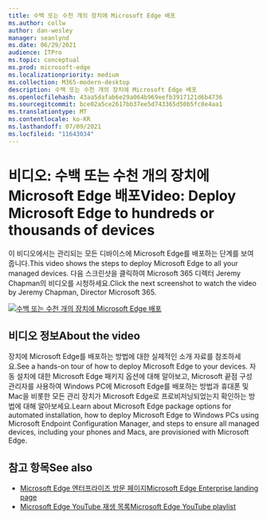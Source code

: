 ```yaml
---
title: 수백 또는 수천 개의 장치에 Microsoft Edge 배포
ms.author: collw
author: dan-wesley
manager: seanlynd
ms.date: 06/29/2021
audience: ITPro
ms.topic: conceptual
ms.prod: microsoft-edge
ms.localizationpriority: medium
ms.collection: M365-modern-desktop
description: 수백 또는 수천 개의 장치에 Microsoft Edge 배포
ms.openlocfilehash: 43aa5dafab6e29a064b969eefb3917121d6b4736
ms.sourcegitcommit: bce02a5ce2617bb37ee5d743365d50b5fc8e4aa1
ms.translationtype: MT
ms.contentlocale: ko-KR
ms.lasthandoff: 07/09/2021
ms.locfileid: "11643034"
---
```

# <a name="video-deploy-microsoft-edge-to-hundreds-or-thousands-of-devices"></a><span data-ttu-id="4c8ce-103">비디오: 수백 또는 수천 개의 장치에 Microsoft Edge 배포</span><span class="sxs-lookup"><span data-stu-id="4c8ce-103">Video: Deploy Microsoft Edge to hundreds or thousands of devices</span></span>

<span data-ttu-id="4c8ce-104">이 비디오에서는 관리되는 모든 디바이스에 Microsoft Edge를 배포하는 단계를 보여줍니다.</span><span class="sxs-lookup"><span data-stu-id="4c8ce-104">This video shows the steps to deploy Microsoft Edge to all your managed devices.</span></span> <span data-ttu-id="4c8ce-105">다음 스크린샷을 클릭하여 Microsoft 365 디렉터 Jeremy Chapman의 비디오를 시청하세요.</span><span class="sxs-lookup"><span data-stu-id="4c8ce-105">Click the next screenshot to watch the video by Jeremy Chapman, Director Microsoft 365.</span></span>

[![수백 또는 수천 개의 장치에 Microsoft Edge 배포](media/microsoft-edge-video-deploy/0.png)](http://www.youtube.com/watch?v=o90UsN6g6NE "Deploy Microsoft Edge to hundreds or thousands of devices")

## <a name="about-the-video"></a><span data-ttu-id="4c8ce-107">비디오 정보</span><span class="sxs-lookup"><span data-stu-id="4c8ce-107">About the video</span></span>

<span data-ttu-id="4c8ce-108">장치에 Microsoft Edge를 배포하는 방법에 대한 실제적인 소개 자료를 참조하세요.</span><span class="sxs-lookup"><span data-stu-id="4c8ce-108">See a hands-on tour of how to deploy Microsoft Edge to your devices.</span></span> <span data-ttu-id="4c8ce-109">자동 설치에 대한 Microsoft Edge 패키지 옵션에 대해 알아보고, Microsoft 끝점 구성 관리자를 사용하여 Windows PC에 Microsoft Edge를 배포하는 방법과 휴대폰 및 Mac을 비롯한 모든 관리 장치가 Microsoft Edge로 프로비저닝되었는지 확인하는 방법에 대해 알아보세요.</span><span class="sxs-lookup"><span data-stu-id="4c8ce-109">Learn about Microsoft Edge package options for automated installation, how to deploy Microsoft Edge to Windows PCs using Microsoft Endpoint Configuration Manager, and steps to ensure all managed devices, including your phones and Macs, are provisioned with Microsoft Edge.</span></span>

## <a name="see-also"></a><span data-ttu-id="4c8ce-110">참고 항목</span><span class="sxs-lookup"><span data-stu-id="4c8ce-110">See also</span></span>

- [<span data-ttu-id="4c8ce-111">Microsoft Edge 엔터프라이즈 방문 페이지</span><span class="sxs-lookup"><span data-stu-id="4c8ce-111">Microsoft Edge Enterprise landing page</span></span>](https://aka.ms/EdgeEnterprise)
- [<span data-ttu-id="4c8ce-112">Microsoft Edge YouTube 재생 목록</span><span class="sxs-lookup"><span data-stu-id="4c8ce-112">Microsoft Edge YouTube playlist</span></span>](https://www.youtube.com/playlist?list=PLXtHYVsvn_b-uXh1tMeYpT-0iD8tD3tFy)
